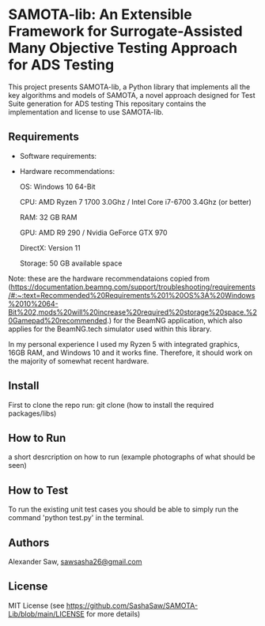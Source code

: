 # SAMOTA-lib: An Extensible Framework for Surrogate-Assisted Many Objective Testing Approach for ADS Testing

This project presents SAMOTA-lib, a Python library that implements all the key algorithms and models of SAMOTA, a novel approach designed for Test Suite generation for ADS testing
This repositary contains the implementation and license to use SAMOTA-lib.

## Requirements

- Software requirements:
- Hardware recommendations:

  OS: Windows 10 64-Bit
  
  CPU: AMD Ryzen 7 1700 3.0Ghz / Intel Core i7-6700 3.4Ghz (or better)
  
  RAM: 32 GB RAM
  
  GPU: AMD R9 290 / Nvidia GeForce GTX 970
  
  DirectX: Version 11
  
  Storage: 50 GB available space

Note: these are the hardware recommendataions copied from (https://documentation.beamng.com/support/troubleshooting/requirements/#:~:text=Recommended%20Requirements%201%20OS%3A%20Windows%2010%2064-Bit%202,mods%20will%20increase%20required%20storage%20space.%20Gamepad%20recommended.) for the BeamNG application, which also applies for the BeamNG.tech simulator used within this library.

In my personal experience I used my Ryzen 5 with integrated graphics, 16GB RAM, and Windows 10 and it works fine. Therefore, it should work on the majority of somewhat recent hardware.

## Install

First to clone the repo run: git clone 
(how to install the required packages/libs)

## How to Run

a short desrcription on how to run (example photographs of what should be seen) 

## How to Test

To run the existing unit test cases you should be able to simply run the command 'python test.py' in the terminal.

## Authors

Alexander Saw, sawsasha26@gmail.com

## License

MIT License (see https://github.com/SashaSaw/SAMOTA-Lib/blob/main/LICENSE for more details)

